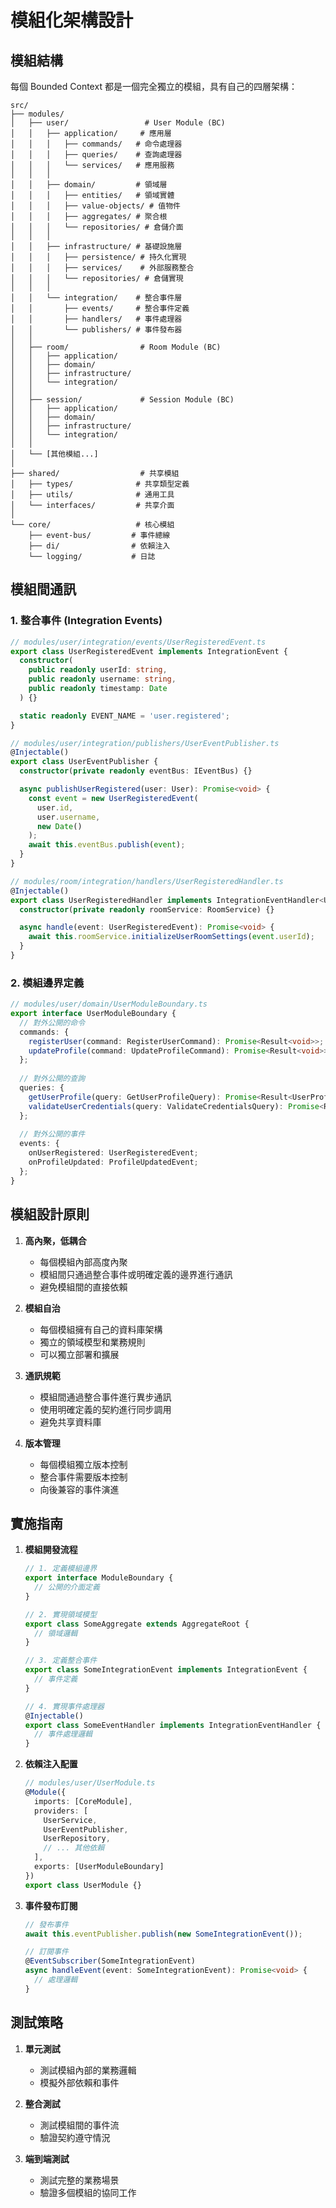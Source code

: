 # 模組化架構設計

## 模組結構

每個 Bounded Context 都是一個完全獨立的模組，具有自己的四層架構：

```
src/
├── modules/
│   ├── user/                 # User Module (BC)
│   │   ├── application/     # 應用層
│   │   │   ├── commands/   # 命令處理器
│   │   │   ├── queries/    # 查詢處理器
│   │   │   └── services/   # 應用服務
│   │   │
│   │   ├── domain/         # 領域層
│   │   │   ├── entities/   # 領域實體
│   │   │   ├── value-objects/ # 值物件
│   │   │   ├── aggregates/ # 聚合根
│   │   │   └── repositories/ # 倉儲介面
│   │   │
│   │   ├── infrastructure/ # 基礎設施層
│   │   │   ├── persistence/ # 持久化實現
│   │   │   ├── services/    # 外部服務整合
│   │   │   └── repositories/ # 倉儲實現
│   │   │
│   │   └── integration/    # 整合事件層
│   │       ├── events/     # 整合事件定義
│   │       ├── handlers/   # 事件處理器
│   │       └── publishers/ # 事件發布器
│   │
│   ├── room/                # Room Module (BC)
│   │   ├── application/
│   │   ├── domain/
│   │   ├── infrastructure/
│   │   └── integration/
│   │
│   ├── session/             # Session Module (BC)
│   │   ├── application/
│   │   ├── domain/
│   │   ├── infrastructure/
│   │   └── integration/
│   │
│   └── [其他模組...]
│
├── shared/                  # 共享模組
│   ├── types/              # 共享類型定義
│   ├── utils/              # 通用工具
│   └── interfaces/         # 共享介面
│
└── core/                   # 核心模組
    ├── event-bus/         # 事件總線
    ├── di/                # 依賴注入
    └── logging/           # 日誌

```

## 模組間通訊

### 1. 整合事件 (Integration Events)

```typescript
// modules/user/integration/events/UserRegisteredEvent.ts
export class UserRegisteredEvent implements IntegrationEvent {
  constructor(
    public readonly userId: string,
    public readonly username: string,
    public readonly timestamp: Date
  ) {}

  static readonly EVENT_NAME = 'user.registered';
}

// modules/user/integration/publishers/UserEventPublisher.ts
@Injectable()
export class UserEventPublisher {
  constructor(private readonly eventBus: IEventBus) {}

  async publishUserRegistered(user: User): Promise<void> {
    const event = new UserRegisteredEvent(
      user.id,
      user.username,
      new Date()
    );
    await this.eventBus.publish(event);
  }
}

// modules/room/integration/handlers/UserRegisteredHandler.ts
@Injectable()
export class UserRegisteredHandler implements IntegrationEventHandler<UserRegisteredEvent> {
  constructor(private readonly roomService: RoomService) {}

  async handle(event: UserRegisteredEvent): Promise<void> {
    await this.roomService.initializeUserRoomSettings(event.userId);
  }
}
```

### 2. 模組邊界定義

```typescript
// modules/user/domain/UserModuleBoundary.ts
export interface UserModuleBoundary {
  // 對外公開的命令
  commands: {
    registerUser(command: RegisterUserCommand): Promise<Result<void>>;
    updateProfile(command: UpdateProfileCommand): Promise<Result<void>>;
  };
  
  // 對外公開的查詢
  queries: {
    getUserProfile(query: GetUserProfileQuery): Promise<Result<UserProfile>>;
    validateUserCredentials(query: ValidateCredentialsQuery): Promise<Result<boolean>>;
  };
  
  // 對外公開的事件
  events: {
    onUserRegistered: UserRegisteredEvent;
    onProfileUpdated: ProfileUpdatedEvent;
  };
}
```

## 模組設計原則

1. **高內聚，低耦合**
   - 每個模組內部高度內聚
   - 模組間只通過整合事件或明確定義的邊界進行通訊
   - 避免模組間的直接依賴

2. **模組自治**
   - 每個模組擁有自己的資料庫架構
   - 獨立的領域模型和業務規則
   - 可以獨立部署和擴展

3. **通訊規範**
   - 模組間通過整合事件進行異步通訊
   - 使用明確定義的契約進行同步調用
   - 避免共享資料庫

4. **版本管理**
   - 每個模組獨立版本控制
   - 整合事件需要版本控制
   - 向後兼容的事件演進

## 實施指南

1. **模組開發流程**
   ```typescript
   // 1. 定義模組邊界
   export interface ModuleBoundary {
     // 公開的介面定義
   }
   
   // 2. 實現領域模型
   export class SomeAggregate extends AggregateRoot {
     // 領域邏輯
   }
   
   // 3. 定義整合事件
   export class SomeIntegrationEvent implements IntegrationEvent {
     // 事件定義
   }
   
   // 4. 實現事件處理器
   @Injectable()
   export class SomeEventHandler implements IntegrationEventHandler {
     // 事件處理邏輯
   }
   ```

2. **依賴注入配置**
   ```typescript
   // modules/user/UserModule.ts
   @Module({
     imports: [CoreModule],
     providers: [
       UserService,
       UserEventPublisher,
       UserRepository,
       // ... 其他依賴
     ],
     exports: [UserModuleBoundary]
   })
   export class UserModule {}
   ```

3. **事件發布訂閱**
   ```typescript
   // 發布事件
   await this.eventPublisher.publish(new SomeIntegrationEvent());
   
   // 訂閱事件
   @EventSubscriber(SomeIntegrationEvent)
   async handleEvent(event: SomeIntegrationEvent): Promise<void> {
     // 處理邏輯
   }
   ```

## 測試策略

1. **單元測試**
   - 測試模組內部的業務邏輯
   - 模擬外部依賴和事件

2. **整合測試**
   - 測試模組間的事件流
   - 驗證契約遵守情況

3. **端到端測試**
   - 測試完整的業務場景
   - 驗證多個模組的協同工作 